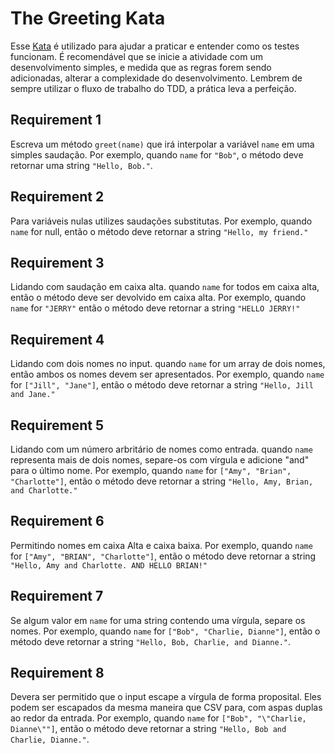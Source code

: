 # The Greeting Kata

Esse [Kata](https://en.wikipedia.org/wiki/Kata_(programming)) é utilizado para ajudar a praticar e entender como os testes funcionam. É recomendável que se inicie a atividade com um desenvolvimento simples, e medida que as regras forem sendo adicionadas, alterar a complexidade do desenvolvimento. Lembrem de sempre utilizar o fluxo de trabalho do TDD, a prática leva a perfeição.

## Requirement 1

Escreva um método `greet(name)` que irá interpolar a variável `name` em uma simples saudação. Por exemplo, quando `name` for `"Bob"`, o método deve retornar uma string `"Hello, Bob."`.

## Requirement 2

Para variáveis nulas utilizes saudações substitutas. Por exemplo, quando `name` for null, então o método deve retornar a string `"Hello, my friend."`

## Requirement 3

Lidando com saudação em caixa alta. quando `name` for todos em caixa alta, então o método deve ser devolvido em caixa alta. Por exemplo, quando `name` for `"JERRY"` então o método deve retornar a string `"HELLO JERRY!"`

## Requirement 4

Lidando com dois nomes no input. quando `name` for um array de dois nomes, então ambos os nomes devem ser apresentados. Por exemplo, quando `name` for `["Jill", "Jane"]`, então o método deve retornar a string `"Hello, Jill and Jane."`

## Requirement 5

Lidando com um número arbritário de nomes como entrada. quando `name` representa mais de dois nomes, separe-os com vírgula e adicione "and" para o último nome. Por exemplo, quando `name` for `["Amy", "Brian", "Charlotte"]`, então o método deve retornar a string `"Hello, Amy, Brian, and Charlotte."`

## Requirement 6

Permitindo nomes em caixa Alta e caixa baixa. Por exemplo, quando `name` for `["Amy", "BRIAN", "Charlotte"]`, então o método deve retornar a string `"Hello, Amy and Charlotte. AND HELLO BRIAN!"`

## Requirement 7

Se algum valor em `name` for uma string contendo uma vírgula, separe os nomes. Por exemplo, quando `name` for `["Bob", "Charlie, Dianne"]`, então o método deve retornar a string `"Hello, Bob, Charlie, and Dianne."`.

## Requirement 8

Devera ser permitido que o input escape a vírgula de forma proposital. Eles podem ser escapados da mesma maneira que CSV para, com aspas duplas ao redor da entrada. Por exemplo, quando `name` for `["Bob", "\"Charlie, Dianne\""]`, então o método deve retornar a string `"Hello, Bob and Charlie, Dianne."`.